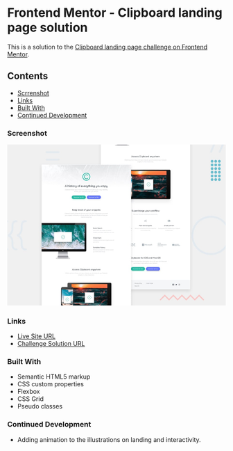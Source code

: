 # Frontend Mentor - Clipboard landing page solution

This is a solution to the [Clipboard landing page challenge on Frontend Mentor](https://www.frontendmentor.io/challenges/clipboard-landing-page-5cc9bccd6c4c91111378ecb9).

## Contents

- [Scrrenshot](#screenshot)
- [Links](#links)
- [Built With](#built-with)
- [Continued Development](#continued-development)

### Screenshot

![alt text](design/desktop-preview.jpg)

### Links

- [Live Site URL](https://debabratabanik.github.io/clipboard-landing-page-master/)
- [Challenge Solution URL](https://www.frontendmentor.io/solutions/clipboard-landing-page-master-SesXS8NCnp)

### Built With

- Semantic HTML5 markup
- CSS custom properties
- Flexbox
- CSS Grid
- Pseudo classes

### Continued Development

- Adding animation to the illustrations on landing and interactivity.
